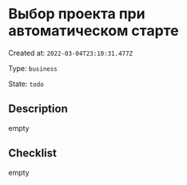 # Выбор проекта при автоматическом старте

Created at: `2022-03-04T23:10:31.477Z`

Type: `business`

State: `todo`

## Description
empty

## Checklist
empty
